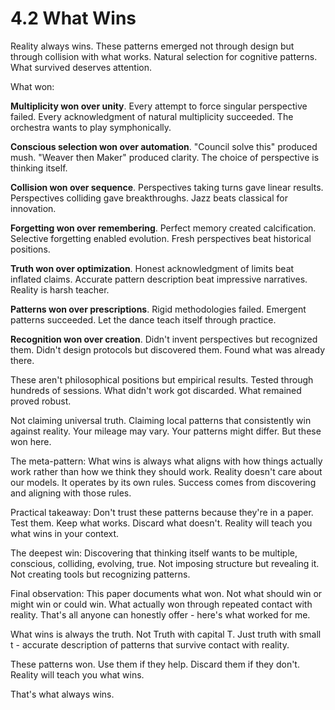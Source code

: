 # 4.2 What Wins

Reality always wins. These patterns emerged not through design but through collision with what works. Natural selection for cognitive patterns. What survived deserves attention.

What won:

**Multiplicity won over unity**. Every attempt to force singular perspective failed. Every acknowledgment of natural multiplicity succeeded. The orchestra wants to play symphonically.

**Conscious selection won over automation**. "Council solve this" produced mush. "Weaver then Maker" produced clarity. The choice of perspective is thinking itself.

**Collision won over sequence**. Perspectives taking turns gave linear results. Perspectives colliding gave breakthroughs. Jazz beats classical for innovation.

**Forgetting won over remembering**. Perfect memory created calcification. Selective forgetting enabled evolution. Fresh perspectives beat historical positions.

**Truth won over optimization**. Honest acknowledgment of limits beat inflated claims. Accurate pattern description beat impressive narratives. Reality is harsh teacher.

**Patterns won over prescriptions**. Rigid methodologies failed. Emergent patterns succeeded. Let the dance teach itself through practice.

**Recognition won over creation**. Didn't invent perspectives but recognized them. Didn't design protocols but discovered them. Found what was already there.

These aren't philosophical positions but empirical results. Tested through hundreds of sessions. What didn't work got discarded. What remained proved robust.

Not claiming universal truth. Claiming local patterns that consistently win against reality. Your mileage may vary. Your patterns might differ. But these won here.

The meta-pattern: What wins is always what aligns with how things actually work rather than how we think they should work. Reality doesn't care about our models. It operates by its own rules. Success comes from discovering and aligning with those rules.

Practical takeaway: Don't trust these patterns because they're in a paper. Test them. Keep what works. Discard what doesn't. Reality will teach you what wins in your context.

The deepest win: Discovering that thinking itself wants to be multiple, conscious, colliding, evolving, true. Not imposing structure but revealing it. Not creating tools but recognizing patterns.

Final observation: This paper documents what won. Not what should win or might win or could win. What actually won through repeated contact with reality. That's all anyone can honestly offer - here's what worked for me.

What wins is always the truth. Not Truth with capital T. Just truth with small t - accurate description of patterns that survive contact with reality.

These patterns won. Use them if they help. Discard them if they don't. Reality will teach you what wins.

That's what always wins.